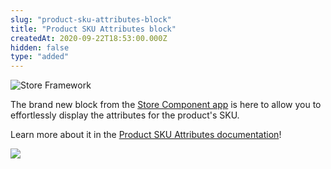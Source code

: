 ```yaml
---
slug: "product-sku-attributes-block"
title: "Product SKU Attributes block"
createdAt: 2020-09-22T18:53:00.000Z
hidden: false
type: "added"
---
```


![Store Framework](https://img.shields.io/badge/-Store%20Framework-red)

The brand new block from the [Store Component app](https://vtex.io/docs/components/content-blocks/vtex.store-components/) is here to allow you to effortlessly display the attributes for the product's SKU.

Learn more about it in the [Product SKU Attributes documentation](https://vtex.io/docs/components/content-blocks/vtex.store-components/productskuattributes/)!

![](https://cdn.jsdelivr.net/gh/vtexdocs/dev-portal-content@readme-docs/docs/release-notes/3e52e6a-product-sku-attributes_16.png)
